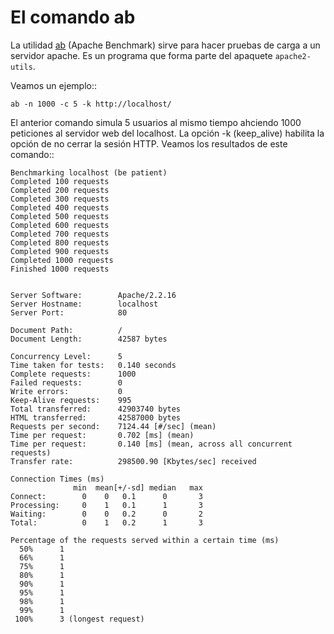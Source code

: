 # El comando ab


La utilidad [ab](http://httpd.apache.org/docs/2.4/programs/ab.html>) (Apache Benchmark) sirve para hacer pruebas de carga a un servidor apache. Es un programa que forma parte del apaquete ``apache2-utils``.

Veamos un ejemplo::

	ab -n 1000 -c 5 -k http://localhost/

El anterior comando simula 5 usuarios al mismo tiempo ahciendo 1000 peticiones al servidor web del localhost. La opción -k (keep_alive) habilita la opción de no cerrar la sesión HTTP. Veamos los resultados de este comando::

	Benchmarking localhost (be patient)
	Completed 100 requests
	Completed 200 requests
	Completed 300 requests
	Completed 400 requests
	Completed 500 requests
	Completed 600 requests
	Completed 700 requests
	Completed 800 requests
	Completed 900 requests
	Completed 1000 requests
	Finished 1000 requests	
	

	Server Software:        Apache/2.2.16
	Server Hostname:        localhost
	Server Port:            80	

	Document Path:          /
	Document Length:        42587 bytes	

	Concurrency Level:      5
	Time taken for tests:   0.140 seconds
	Complete requests:      1000
	Failed requests:        0
	Write errors:           0
	Keep-Alive requests:    995
	Total transferred:      42903740 bytes
	HTML transferred:       42587000 bytes
	Requests per second:    7124.44 [#/sec] (mean)
	Time per request:       0.702 [ms] (mean)
	Time per request:       0.140 [ms] (mean, across all concurrent requests)
	Transfer rate:          298500.90 [Kbytes/sec] received	

	Connection Times (ms)
	              min  mean[+/-sd] median   max
	Connect:        0    0   0.1      0       3
	Processing:     0    1   0.1      1       3
	Waiting:        0    0   0.2      0       2
	Total:          0    1   0.2      1       3	

	Percentage of the requests served within a certain time (ms)
	  50%      1
	  66%      1
	  75%      1
	  80%      1
	  90%      1
	  95%      1
	  98%      1
	  99%      1
	 100%      3 (longest request)
